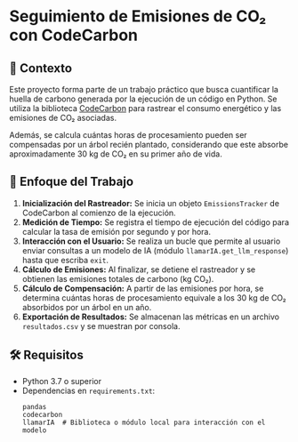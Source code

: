 # Seguimiento de Emisiones de CO₂ con CodeCarbon

## 📘 Contexto
Este proyecto forma parte de un trabajo práctico que busca cuantificar la huella de carbono generada por la ejecución de un código en Python. Se utiliza la biblioteca [CodeCarbon](https://github.com/mlco2/codecarbon) para rastrear el consumo energético y las emisiones de CO₂ asociadas.

Además, se calcula cuántas horas de procesamiento pueden ser compensadas por un árbol recién plantado, considerando que este absorbe aproximadamente 30 kg de CO₂ en su primer año de vida.

## 🚀 Enfoque del Trabajo
1. **Inicialización del Rastreador:** Se inicia un objeto `EmissionsTracker` de CodeCarbon al comienzo de la ejecución.  
2. **Medición de Tiempo:** Se registra el tiempo de ejecución del código para calcular la tasa de emisión por segundo y por hora.  
3. **Interacción con el Usuario:** Se realiza un bucle que permite al usuario enviar consultas a un modelo de IA (módulo `llamarIA.get_llm_response`) hasta que escriba `exit`.  
4. **Cálculo de Emisiones:** Al finalizar, se detiene el rastreador y se obtienen las emisiones totales de carbono (kg CO₂).  
5. **Cálculo de Compensación:** A partir de las emisiones por hora, se determina cuántas horas de procesamiento equivale a los 30 kg de CO₂ absorbidos por un árbol en un año.  
6. **Exportación de Resultados:** Se almacenan las métricas en un archivo `resultados.csv` y se muestran por consola.

## 🛠️ Requisitos
- Python 3.7 o superior  
- Dependencias en `requirements.txt`:
  ```plaintext
  pandas
  codecarbon
  llamarIA  # Biblioteca o módulo local para interacción con el modelo
